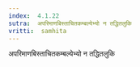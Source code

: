 ```yaml
---
index:  4.1.22
sutra:  अपरिमाणबिस्ताचितकम्बल्येभ्यो न तद्धितलुकि
vritti:  samhita 
---
```


अपरिमाणबिस्ताचितकम्बल्येभ्यो न तद्धितलुकि

